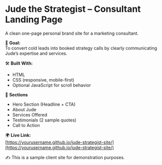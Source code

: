 # Jude the Strategist – Consultant Landing Page

A clean one-page personal brand site for a marketing consultant.

📌 **Goal:**  
To convert cold leads into booked strategy calls by clearly communicating Jude’s expertise and services.

🛠 **Built With:**  
- HTML  
- CSS (responsive, mobile-first)  
- Optional JavaScript for scroll behavior

📄 **Sections**  
- Hero Section (Headline + CTA)  
- About Jude  
- Services Offered  
- Testimonials (2 sample quotes)  
- Call to Action

🌍 **Live Link:**  
[https://yourusername.github.io/jude-strategist-site/](https://yourusername.github.io/jude-strategist-site/)

✍️ This is a sample client site for demonstration purposes.
